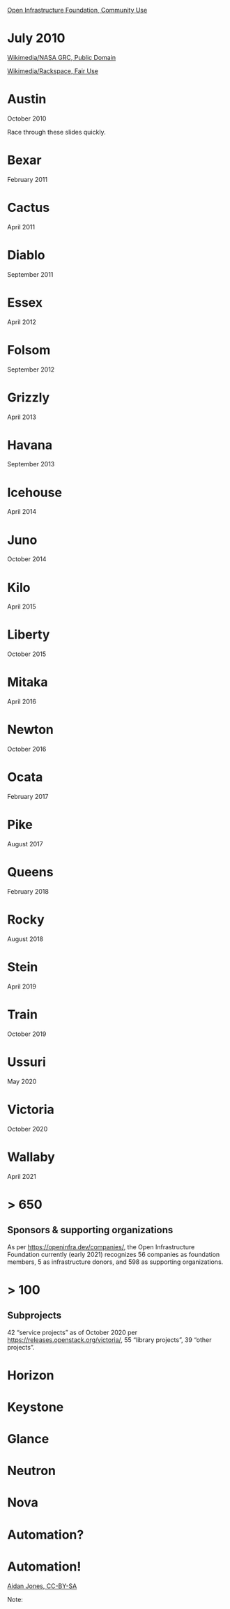 <!-- .slide: data-background="images/openstack-logo.svg" data-background-size="contain" -->

[Open Infrastructure Foundation, Community Use](http://www.openstack.org/brand/openstack-logo/) <!-- .element: class="caption" -->


# July 2010


<!-- .slide: data-background="http://upload.wikimedia.org/wikipedia/commons/e/e5/NASA_logo.svg" data-background-size="contain" -->
   
[Wikimedia/NASA GRC, Public Domain](https://commons.wikimedia.org/wiki/File:NASA_logo.svg) <!-- .element: class="caption" -->


<!-- .slide: data-background="https://upload.wikimedia.org/wikipedia/commons/9/9d/Rackspace_Technology.svg" data-background-size="contain" -->

[Wikimedia/Rackspace, Fair Use](https://en.wikipedia.org/wiki/File:Rackspace_logo.svg) <!-- .element: class="caption" -->


<!-- .slide: data-autoslide="750" -->
# Austin
October 2010

<!-- Note -->
Race through these slides quickly.


<!-- .slide: data-autoslide="750" -->
# Bexar
February 2011


<!-- .slide: data-autoslide="750" -->
# Cactus
April 2011


<!-- .slide: data-autoslide="750" -->
# Diablo
September 2011


<!-- .slide: data-autoslide="750" -->
# Essex
April 2012


<!-- .slide: data-autoslide="750" -->
# Folsom
September 2012


<!-- .slide: data-autoslide="750" -->
# Grizzly
April 2013


<!-- .slide: data-autoslide="750" -->
# Havana
September 2013


<!-- .slide: data-autoslide="750" -->
# Icehouse
April 2014


<!-- .slide: data-autoslide="750" -->
# Juno
October 2014


<!-- .slide: data-autoslide="750" -->
# Kilo
April 2015


<!-- .slide: data-autoslide="750" -->
# Liberty
October 2015


<!-- .slide: data-autoslide="750" -->
# Mitaka
April 2016


<!-- .slide: data-autoslide="750" -->
# Newton
October 2016


<!-- .slide: data-autoslide="750" -->
# Ocata
February 2017


<!-- .slide: data-autoslide="750" -->
# Pike
August 2017


<!-- .slide: data-autoslide="750" -->
# Queens
February 2018


<!-- .slide: data-autoslide="750" -->
# Rocky
August 2018


<!-- .slide: data-autoslide="750" -->
# Stein
April 2019


<!-- .slide: data-autoslide="750" -->
# Train
October 2019


<!-- .slide: data-autoslide="750" -->
# Ussuri
May 2020


<!-- .slide: data-autoslide="750" -->
# Victoria
October 2020


# Wallaby
April 2021


# > 650
## Sponsors & supporting organizations

<!-- Note -->
As per https://openinfra.dev/companies/, the Open Infrastructure
Foundation currently (early 2021) recognizes 56 companies as
foundation members, 5 as infrastructure donors, and 598 as supporting
organizations.


# > 100
## Subprojects

<!-- Note -->
42 “service projects” as of October 2020 per
https://releases.openstack.org/victoria/, 55 “library projects”, 39
“other projects”.


<!-- .slide: data-background="images/button.png" data-background-size="cover" -->
# Horizon


<!-- .slide: data-background="images/fingerprint.png" data-background-size="contain" -->
# Keystone


<!-- .slide: data-background="images/soda-machine.png" data-background-size="contain" -->
# Glance


<!-- .slide: data-background="images/switch.png" data-background-size="contain" -->
# Neutron


<!-- .slide: data-background="images/brain.svg" data-background-size="contain" -->
# Nova


# Automation?


<!-- .slide: data-background="images/flow-1.svg" data-background-size="contain" -->


<!-- .slide: data-background="images/flow-2.svg" data-background-size="contain" -->


<!-- .slide: data-background="images/flow-3.svg" data-background-size="contain" -->


<!-- .slide: data-background="images/flow-4.svg" data-background-size="contain" -->


<!-- .slide: data-background="images/flow-5.svg" data-background-size="contain" -->


<!-- .slide: data-background="images/flow-6.svg" data-background-size="contain" -->


<!-- .slide: data-background="images/flow-7.svg" data-background-size="contain" -->


<!-- .slide: data-background="images/flow-8.svg" data-background-size="contain" -->


<!-- .slide: data-background="images/flow-9.svg" data-background-size="contain" -->


<!-- .slide: data-background="https://farm4.staticflickr.com/3113/3117146807_2a56fa5543_o_d.jpg" data-background-size="cover" -->
# Automation!

[Aidan Jones, CC-BY-SA](https://flic.kr/p/5Ksc9t) <!-- .element: class="caption" -->

Note:
